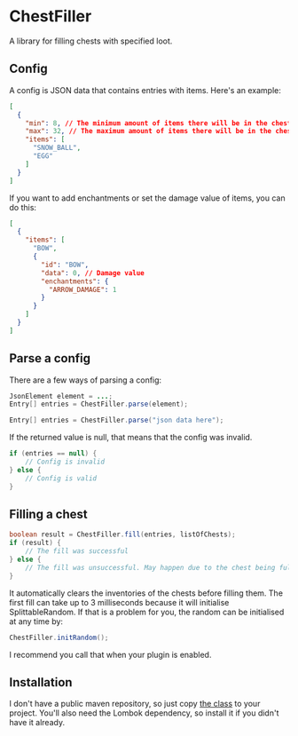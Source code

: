# ChestFiller
A library for filling chests with specified loot.
## Config
A config is JSON data that contains entries with items. Here's an example:
```json
[
  {
    "min": 8, // The minimum amount of items there will be in the chests. Can be negative. If not set, defaults to 0.
    "max": 32, // The maximum amount of items there will be in the chests. If not set, defaults to 1.
    "items": [
      "SNOW_BALL",
      "EGG"
    ]
  }
]
```
If you want to add enchantments or set the damage value of items, you can do this:
```json
[
  {
    "items": [
      "BOW",
      {
        "id": "BOW",
        "data": 0, // Damage value
        "enchantments": {
          "ARROW_DAMAGE": 1
        }
      }
    ]
  }
]
``` 
## Parse a config
There are a few ways of parsing a config:
```java
JsonElement element = ...;
Entry[] entries = ChestFiller.parse(element);
```
```java
Entry[] entries = ChestFiller.parse("json data here");
```
If the returned value is null, that means that the config was invalid.
```java
if (entries == null) {
    // Config is invalid
} else {
    // Config is valid
}
```
## Filling a chest
```java
boolean result = ChestFiller.fill(entries, listOfChests);
if (result) {
    // The fill was successful
} else {
    // The fill was unsuccessful. May happen due to the chest being full.
}
```
It automatically clears the inventories of the chests before filling them. The first fill can take up to 3 milliseconds because it will initialise SplittableRandom. If that is a problem for you, the random can be initialised at any time by:
```java
ChestFiller.initRandom();
```
I recommend you call that when your plugin is enabled.
## Installation
I don't have a public maven repository, so just copy [the class](https://github.com/VytskaLT/ChestFiller/blob/master/src/main/java/net/VytskaLT/ChestFiller/ChestFiller.java) to your project. You'll also need the Lombok dependency, so install it if you didn't have it already.
